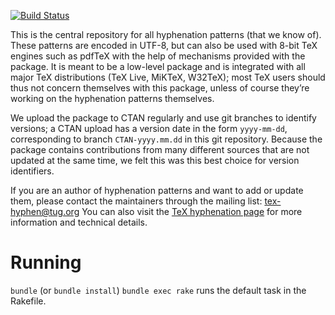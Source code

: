 [![Build Status](https://api.travis-ci.com/hyphenation/tex-hyphen.svg?branch=master)](https://api.travis-ci.com/hyphenation/tex-hyphen.svg)

This is the central repository for all hyphenation patterns (that we know of).
These patterns are encoded in UTF-8, but can also be used with 8-bit TeX
engines such as pdfTeX with the help of mechanisms provided with the package.
It is meant to be a low-level package and is integrated with all major TeX
distributions (TeX Live, MiKTeX, W32TeX); most TeX users should thus not
concern themselves with this package, unless of course they’re working on the
hyphenation patterns themselves.

We upload the package to CTAN regularly and use git branches to identify versions;
a CTAN upload has a version date in the form `yyyy-mm-dd`, corresponding to branch
`CTAN-yyyy.mm.dd` in this git repository. Because the package contains
contributions from many different sources that are not updated at the same
time, we felt this was this best choice for version identifiers.

If you are an author of hyphenation patterns and want to add or update them,
please contact the maintainers through the mailing list: tex-hyphen@tug.org
You can also visit the [TeX hyphenation page](http://www.hyphenation.org/tex) for more
information and technical details.

# Running
`bundle` (or `bundle install`)
`bundle exec rake` runs the default task in the Rakefile.
